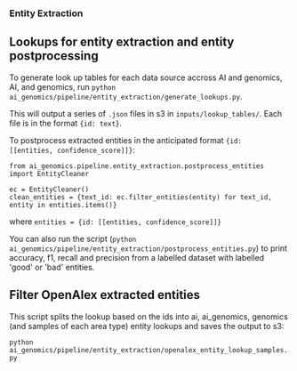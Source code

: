 ### Entity Extraction

## Lookups for entity extraction and entity postprocessing

To generate look up tables for each data source accross AI and genomics, AI, and genomics, run `python ai_genomics/pipeline/entity_extraction/generate_lookups.py`.

This will output a series of `.json` files in s3 in `inputs/lookup_tables/`. Each file is in the format `{id: text}`.

To postprocess extracted entities in the anticipated format `{id: [[entities, confidence_score]]}`:

```
from ai_genomics.pipeline.entity_extraction.postprocess_entities import EntityCleaner

ec = EntityCleaner()
clean_entities = {text_id: ec.filter_entities(entity) for text_id, entity in entities.items()}
```

where `entities = {id: [[entities, confidence_score]]}`

You can also run the script (`python ai_genomics/pipeline/entity_extraction/postprocess_entities.py`) to print accuracy, f1, recall and precision from a labelled dataset with labelled 'good' or 'bad' entities.

## Filter OpenAlex extracted entities

This script splits the lookup based on the ids into ai, ai_genomics, genomics (and samples of each area type) entity lookups and saves the output to s3:

`python ai_genomics/pipeline/entity_extraction/openalex_entity_lookup_samples.py`
